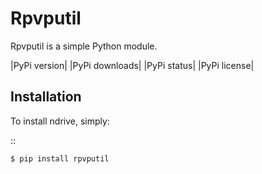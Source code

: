 Rpvputil
=====

Rpvputil is a simple Python module.


|PyPi version| |PyPi downloads| |PyPi status| |PyPi license|

Installation
------------

To install ndrive, simply:

::

    $ pip install rpvputil

